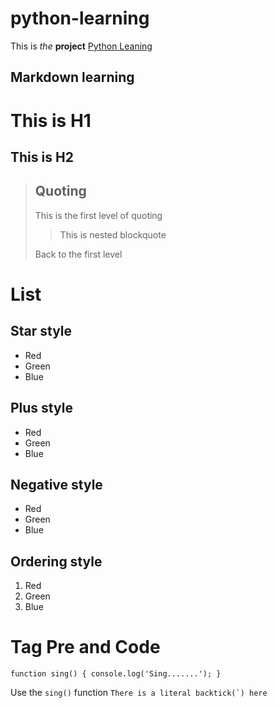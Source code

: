 python-learning
===============

This is *the* **project** [Python Leaning](https://github.com/johnny-lv/python-learning)

Markdown learning
---------------


# This is H1 #
## This is H2 ##

>## Quoting
>This is the first level of quoting
>
>>This is nested blockquote
>
>Back to the first level

# List
## Star style
* Red
* Green
* Blue

## Plus style
+ Red
+ Green
+ Blue

## Negative style
- Red
- Green
- Blue

## Ordering style
1. Red
2. Green
3. Blue

# Tag Pre and Code
`function sing() {
    console.log('Sing.......');
}`

Use the `sing()` function
``There is a literal backtick(`) here``



